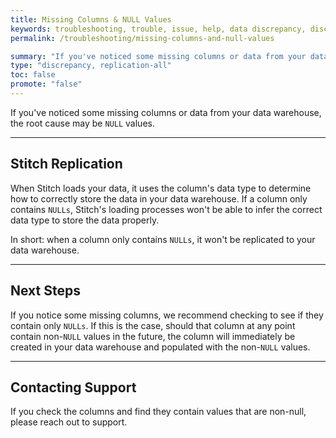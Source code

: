 ```yaml
---
title: Missing Columns & NULL Values
keywords: troubleshooting, trouble, issue, help, data discrepancy, discrepancies, not replicating, no replication, nulls, null
permalink: /troubleshooting/missing-columns-and-null-values

summary: "If you've noticed some missing columns or data from your data warehouse, the root cause may be `NULL` values."
type: "discrepancy, replication-all"
toc: false
promote: "false"
---
```


If you've noticed some missing columns or data from your data warehouse, the root cause may be `NULL` values.

---

## Stitch Replication

When Stitch loads your data, it uses the column's data type to determine how to correctly store the data in your data warehouse. If a column only contains `NULLs`, Stitch's loading processes won't be able to infer the correct data type to store the data properly.

In short: when a column only contains `NULLs`, it won't be replicated to your data warehouse.

---

## Next Steps

If you notice some missing columns, we recommend checking to see if they contain only `NULLs`. If this is the case, should that column at any point contain non-`NULL` values in the future, the column will immediately be created in your data warehouse and populated with the non-`NULL` values.

---

## Contacting Support

If you check the columns and find they contain values that are non-null, please reach out to support.
